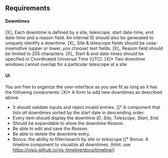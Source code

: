 ## Requirements

#### Downtimes

[X]_ Each downtime is defined by a site, telescope, start date-time, end date-time and a reason field. An internal ID should also be generated to uniquely identify a downtime.
[X]_ Site & telescope fields should be case-insensitive (upper or lower, you choose) text fields.
[X]_ Reason field should be limited to 255 characters.
[X]_ Start & end date-times should be specified in Coordinated Universal Time (UTC).
[X]\* Two downtime windows cannot overlap for a particular telescope at a site

#### UI

You are free to organize the user-interface as you see fit as long as it has the following components:
[X]\* A form to add new downtimes as described above.

- It should validate inputs and reject invalid entries.
  []\* A component that lists _all_ downtimes sorted by the start date in descending order.
- Every item should display the downtime _ID_, _Site_, _Telescope_, _Start_, _End_.
- Should be expandable to show the downtime _Reason_.
- Be able to edit and save the _Reason_.
- Be able to delete the downtime entry.
- Bonus: the ability to filter/search by _site_ or _telescope_
  []\* Bonus: A timeline component to visualize all downtimes. (Hint: use https://visjs.github.io/vis-timeline/docs/timeline/)
